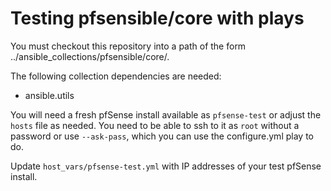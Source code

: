 # Testing pfsensible/core with plays

You must checkout this repository into a path of the form ../ansible_collections/pfsensible/core/.

The following collection dependencies are needed:
 * ansible.utils

You will need a fresh pfSense install available as `pfsense-test` or adjust the `hosts` file as needed.
You need to be able to ssh to it as `root` without a password or use `--ask-pass`, which you can use
the configure.yml play to do.

Update `host_vars/pfsense-test.yml` with IP addresses of your test pfSense install.
